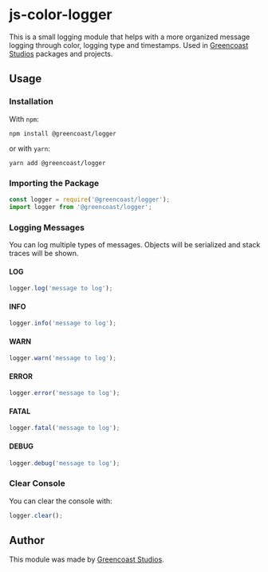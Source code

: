 # js-color-logger

This is a small logging module that helps with a more organized message logging through color, logging type and timestamps. Used in [Greencoast Studios](https://github.com/greencoast-studios) packages and projects.

## Usage

### Installation

With `npm`:

``` text
npm install @greencoast/logger
```

or with `yarn`:

``` text
yarn add @greencoast/logger
```

### Importing the Package

``` js
const logger = require('@greencoast/logger');
import logger from '@greencoast/logger';
```

### Logging Messages

You can log multiple types of messages. Objects will be serialized and stack traces will be shown.

#### LOG

``` js
logger.log('message to log');
```

#### INFO

``` js
logger.info('message to log');
```

#### WARN

``` js
logger.warn('message to log');
```

#### ERROR

``` js
logger.error('message to log');
```

#### FATAL

``` js
logger.fatal('message to log');
```

#### DEBUG

``` js
logger.debug('message to log');
```

### Clear Console

You can clear the console with:

``` js
logger.clear();
```

## Author

This module was made by [Greencoast Studios](https://github.com/greencoast-studios).
